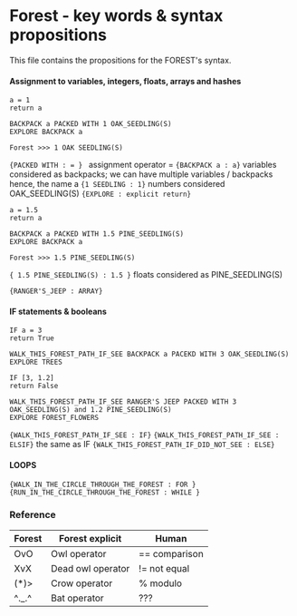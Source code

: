 # Forest - key words & syntax propositions

This file contains the propositions for the FOREST's syntax.

#### Assignment to variables, integers, floats, arrays and hashes

```
a = 1
return a

BACKPACK a PACKED WITH 1 OAK_SEEDLING(S)
EXPLORE BACKPACK a

Forest >>> 1 OAK SEEDLING(S)
```

```{PACKED WITH : = } ``` assignment operator =
```{BACKPACK a : a}``` variables considered as backpacks; we can have multiple variables / backpacks hence, the name a
```{1 SEEDLING : 1}``` numbers considered OAK_SEEDLING(S)
```{EXPLORE : explicit return}```

```
a = 1.5
return a

BACKPACK a PACKED WITH 1.5 PINE_SEEDLING(S)
EXPLORE BACKPACK a

Forest >>> 1.5 PINE_SEEDLING(S)

```
```{ 1.5 PINE_SEEDLING(S) : 1.5 }``` floats considered as PINE_SEEDLING(S)

```{RANGER'S_JEEP : ARRAY}```


#### IF statements & booleans

```
IF a = 3
return True

WALK_THIS_FOREST_PATH_IF_SEE BACKPACK a PACEKD WITH 3 OAK_SEEDLING(S)
EXPLORE TREES
```

```
IF [3, 1.2]
return False

WALK_THIS_FOREST_PATH_IF_SEE RANGER'S JEEP PACKED WITH 3 OAK_SEEDLING(S) and 1.2 PINE_SEEDLING(S)
EXPLORE FOREST_FLOWERS
```


```{WALK_THIS_FOREST_PATH_IF_SEE : IF}```
```{WALK_THIS_FOREST_PATH_IF_SEE : ELSIF}``` the same as IF
```{WALK_THIS_FOREST_PATH_IF_DID_NOT_SEE : ELSE}```

#### LOOPS

```{WALK_IN_THE_CIRCLE_THROUGH_THE_FOREST : FOR }```
```{RUN_IN_THE_CIRCLE_THROUGH_THE_FOREST : WHILE }```

### Reference

| Forest | Forest explicit | Human |   
| --- | --- | --- |   
| OvO | Owl operator | == comparison |  
| XvX | Dead owl operator | != not equal |    
| (*)> | Crow operator | % modulo |   
| ^._.^ | Bat operator | ??? |      